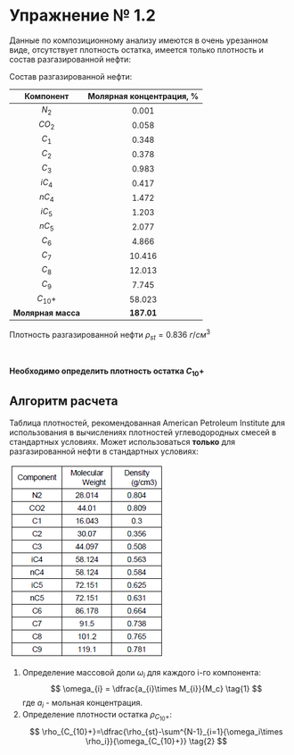 # Упражнение № 1.2
Данные по композиционному анализу имеются в очень урезанном виде, отсутствует плотность остатка, имеется только плотность и состав разгазированной нефти:

Состав разгазированной нефти:

|     Компонент      | Молярная концентрация, % |
| :----------------: | :----------------------: |
|       $N_2$        |          0.001           |
|       $CO_2$       |          0.058           |
|       $C_1$        |          0.348           |
|       $C_2$        |          0.378           |
|       $C_3$        |          0.983           |
|       $iC_4$       |          0.417           |
|       $nC_4$       |          1.472           |
|       $iC_5$       |          1.203           |
|       $nC_5$       |          2.077           |
|       $C_6$        |          4.866           |
|       $C_7$        |          10.416          |
|       $C_8$        |          12.013          |
|       $C_9$        |          7.745           |
|     $C_{10}+$      |          58.023          |
| **Молярная масса** |        **187.01**        |

Плотность разгазированной нефти $\rho_{st}=0.836 \ г/см^3$

&nbsp;

**Необходимо определить плотность остатка $C_{10}+$**

## Алгоритм расчета

Таблица плотностей, рекомендованная American Petroleum Institute для использования в вычислениях плотностей углеводородных смесей в стандартных условиях. Может использоваться **только** для разгазированной нефти в стандартных условиях:

![Таблица плотностей, рекомендованная American Petroleum Institute для использования в вычислениях плотностей углеводородных смесей в стандартных условиях. Может использоваться **только** для разгазированной нефти в стандартных условиях](images/1.2.png)

1. Определение массовой доли $\omega_{i}$ для каждого i-го компонента:
    $$
    \omega_{i} = \dfrac{a_{i}\times M_{i}}{M_c}
    \tag{1}
    $$
    где $a_i$ - мольная концентрация.
2. Определение плотности остатка $\rho_{C_{10}+}$:
    $$
    \rho_{C_{10}+}=\dfrac{\rho_{st}-\sum^{N-1}_{i=1}{\omega_i\times \rho_i}}{\omega_{C_{10}+}}
    \tag{2}
    $$